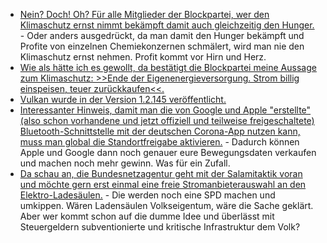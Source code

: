 * [Nein? Doch! Oh? Für alle Mitglieder der Blockpartei, wer den Klimaschutz ernst nimmt bekämpft damit auch gleichzeitig den Hunger.](https://www.sonnenseite.com/de/wirtschaft/hungerbekmpfung-und-klimaschutz-bilden-ein-duett-a-kein-duell.html) - Oder anders ausgedrückt, da man damit den Hunger bekämpft und Profite von einzelnen Chemiekonzernen schmälert, wird man nie den Klimaschutz ernst nehmen. Profit kommt vor Hirn und Herz.
* [Wie als hätte ich es gewollt, da bestätigt die Blockpartei meine Aussage zum Klimaschutz: >>Ende der Eigenenergieversorgung. Strom billig einspeisen, teuer zurückkaufen<<.](https://www.sonnenseite.com/de/tipps/franz-alt-das-neue-eeg-schlussverkauf-der-eigenenergie.html)
* [Vulkan wurde in der Version 1.2.145 veröffentlicht.](https://www.phoronix.com/scan.php?page=news_item&px=Vulkan-1.2.145-Released)
* [Interessanter Hinweis, damit man die von Google und Apple "erstellte" (also schon vorhandene und jetzt offiziell und teilweise freigeschaltete) Bluetooth-Schnittstelle mit der deutschen Corona-App nutzen kann, muss man global die Standortfreigabe aktivieren.](https://forum.golem.de/kommentare/applikationen/corona-warn-app-mehr-als-10-millionen-downloads-in-fuenf-tagen/google-apple-api/135747,5684200,5684200,read.html#msg-5684200) - Dadurch können Apple und Google dann noch genauer eure Bewegungsdaten verkaufen und machen noch mehr gewinn. Was für ein Zufall.
* [Da schau an, die Bundesnetzagentur geht mit der Salamitaktik voran und möchte gern erst einmal eine freie Stromanbieterauswahl an den Elektro-Ladesäulen.](https://www.sonnenseite.com/de/mobilitaet/netzagentur-will-freie-stromanbieterwahl-an-der-ladesule.html) - Die werden noch eine SPD machen und umkippen. Wären Ladensäulen Volkseigentum, wäre die Sache geklärt. Aber wer kommt schon auf die dumme Idee und überlässt mit Steuergeldern subventionierte und kritische Infrastruktur dem Volk?
